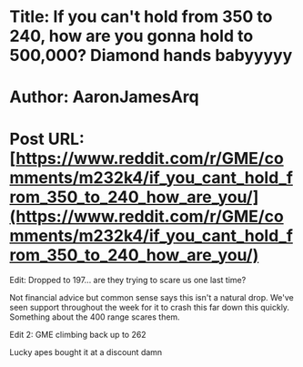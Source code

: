 # Title: If you can't hold from 350 to 240, how are you gonna hold to 500,000? Diamond hands babyyyyy
# Author: AaronJamesArq
# Post URL: [https://www.reddit.com/r/GME/comments/m232k4/if_you_cant_hold_from_350_to_240_how_are_you/](https://www.reddit.com/r/GME/comments/m232k4/if_you_cant_hold_from_350_to_240_how_are_you/)


Edit: Dropped to 197... are they trying to scare us one last time?

Not financial advice but common sense says this isn't a natural drop. We've seen support throughout the week for it to crash this far down this quickly. Something about the 400 range scares them.

Edit 2: GME climbing back up to 262

Lucky apes bought it at a discount damn